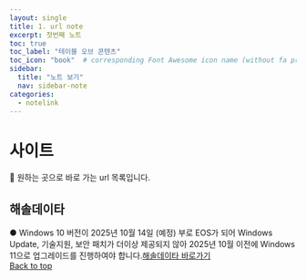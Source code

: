 ```yaml
---
layout: single
title: 1. url note
excerpt: 첫번째 노트
toc: true
toc_label: "테이블 오브 콘텐츠"
toc_icon: "book"  # corresponding Font Awesome icon name (without fa prefix)
sidebar:
  title: "노트 보기"
  nav: sidebar-note
categories:
  - notelink
---
```


# 사이트
📮 원하는 곳으로 바로 가는 url 목록입니다.
## 해솔데이타
● Windows 10 버전이 2025년 10월 14일 (예정) 부로 EOS가 되어 Windows Update, 기술지원, 보안 패치가 더이상 제공되지 않아 2025년 10월 이전에 Windows 11으로 업그레이드를 진행하여야 합니다.<a href="https://www.haesoldata.co.kr/windows_end-of-support/" class="btn btn--info">해솔데이타 바로가기</a>
<br>
<a href="#" class="btn btn--success">Back to top</a>
<br>
